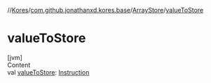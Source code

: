 //[Kores](../../index.md)/[com.github.jonathanxd.kores.base](../index.md)/[ArrayStore](index.md)/[valueToStore](value-to-store.md)



# valueToStore  
[jvm]  
Content  
val [valueToStore](value-to-store.md): [Instruction](../../com.github.jonathanxd.kores/-instruction/index.md)  



